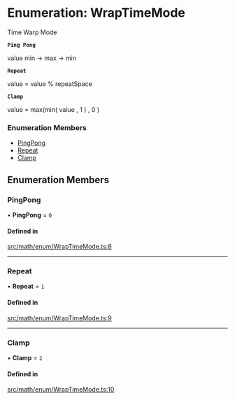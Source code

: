 # Enumeration: WrapTimeMode

Time Warp Mode

**`Ping Pong`**

value min -> max -> min

**`Repeat`**

value = value % repeatSpace

**`Clamp`**

value = max(min( value ,  1 ) , 0 )

### Enumeration Members

- [PingPong](WrapTimeMode.md#pingpong)
- [Repeat](WrapTimeMode.md#repeat)
- [Clamp](WrapTimeMode.md#clamp)

## Enumeration Members

### PingPong

• **PingPong** = ``0``

#### Defined in

[src/math/enum/WrapTimeMode.ts:8](https://github.com/Orillusion/orillusion/blob/main/src/math/enum/WrapTimeMode.ts#L8)

___

### Repeat

• **Repeat** = ``1``

#### Defined in

[src/math/enum/WrapTimeMode.ts:9](https://github.com/Orillusion/orillusion/blob/main/src/math/enum/WrapTimeMode.ts#L9)

___

### Clamp

• **Clamp** = ``2``

#### Defined in

[src/math/enum/WrapTimeMode.ts:10](https://github.com/Orillusion/orillusion/blob/main/src/math/enum/WrapTimeMode.ts#L10)
